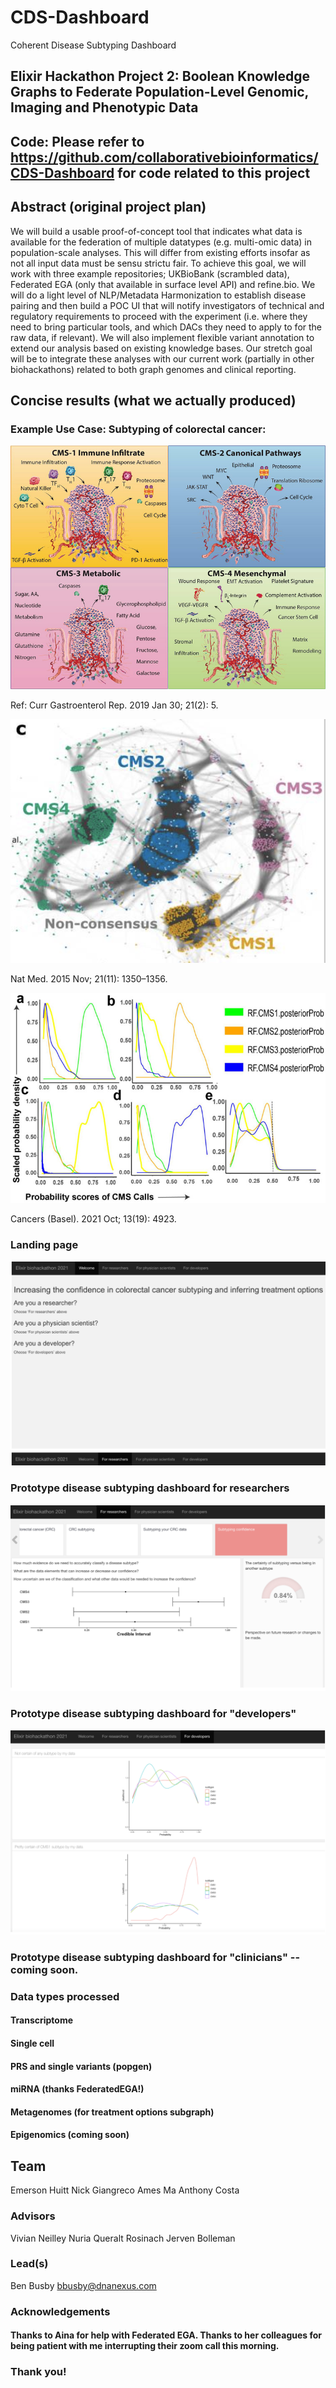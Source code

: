 # CDS-Dashboard
Coherent Disease Subtyping Dashboard

## Elixir Hackathon Project 2: Boolean Knowledge Graphs to Federate Population-Level Genomic, Imaging and Phenotypic Data

## Code: Please refer to https://github.com/collaborativebioinformatics/CDS-Dashboard for code related to this project

## Abstract (original project plan)

We will build a usable proof-of-concept tool that indicates what data is available for the federation of multiple datatypes (e.g. multi-omic data) in population-scale analyses. This will differ from existing efforts insofar as not all input data must be sensu strictu fair. To achieve this goal, we will work with three example repositories; UKBioBank (scrambled data), Federated EGA (only that available in surface level API) and refine.bio. We will do a light level of NLP/Metadata Harmonization to establish disease pairing and then build a POC UI that will notify investigators of technical and regulatory requirements to proceed with the experiment (i.e. where they need to bring particular tools, and which DACs they need to apply to for the raw data, if relevant). We will also implement flexible variant annotation to extend our analysis based on existing knowledge bases. Our stretch goal will be to integrate these analyses with our current work (partially in other biohackathons) related to both graph genomes and clinical reporting.

## Concise results (what we actually produced) 

### Example Use Case: Subtyping of colorectal cancer:

![CMS Diagram](https://github.com/collaborativebioinformatics/CDS-Dashboard/blob/main/nihms-1039672-f0002.jpeg)

Ref: Curr Gastroenterol Rep. 2019 Jan 30; 21(2): 5.

![CRC subtyping Fig 2c](https://github.com/collaborativebioinformatics/CDS-Dashboard/blob/main/Guinney_CRC_subtyping_Fig2c.png)

Nat Med. 2015 Nov; 21(11): 1350–1356.

![Why single cell is important diagram](https://github.com/collaborativebioinformatics/CDS-Dashboard/blob/main/cancers-13-04923-g001%2Cjpeg.jpeg)

Cancers (Basel). 2021 Oct; 13(19): 4923.

### Landing page

![Landing page](https://github.com/collaborativebioinformatics/CDS-Dashboard/blob/main/Landing_page.png)

### Prototype disease subtyping dashboard for researchers

![Researcher Dashboard](https://github.com/collaborativebioinformatics/CDS-Dashboard/blob/main/Researchers_dashboard.png)

### Prototype disease subtyping dashboard for "developers"

![Developer Dashboard](https://github.com/collaborativebioinformatics/CDS-Dashboard/blob/main/Developers_dashboard.png)

### Prototype disease subtyping dashboard for "clinicians" -- coming soon. 

### Data types processed

#### Transcriptome
#### Single cell
#### PRS and single variants (popgen)
#### miRNA (thanks FederatedEGA!)
#### Metagenomes (for treatment options subgraph)
#### Epigenomics (coming soon)

## Team

Emerson Huitt
Nick Giangreco
Ames Ma
Anthony Costa

### Advisors
Vivian Neilley 
Nuria Queralt Rosinach
Jerven Bolleman

### Lead(s)

Ben Busby bbusby@dnanexus.com

### Acknowledgements

#### Thanks to Aina for help with Federated EGA.  Thanks to her colleagues for being patient with me interrupting their zoom call this morning.  

### Thank you!

